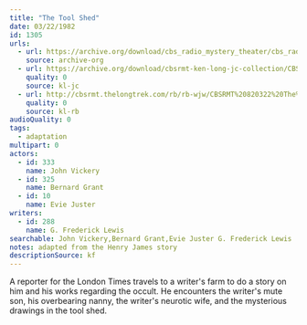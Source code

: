 ```yaml
---
title: "The Tool Shed"
date: 03/22/1982
id: 1305
urls: 
  - url: https://archive.org/download/cbs_radio_mystery_theater/cbs_radio_mystery_theater-1301-1350.zip/cbs_radio_mystery_theater-1301-1350%2Fcbsrmt_1305_tool_shed.mp3
    source: archive-org
  - url: https://archive.org/download/cbsrmt-ken-long-jc-collection/CBSRMT - 820322 1305 The Tool Shed-vbr wip_jc.mp3
    quality: 0
    source: kl-jc
  - url: http://cbsrmt.thelongtrek.com/rb/rb-wjw/CBSRMT%20820322%20The%20Tool%20Shed_wjw.mp3
    quality: 0
    source: kl-rb
audioQuality: 0
tags: 
  - adaptation
multipart: 0
actors:  
  - id: 333
    name: John Vickery  
  - id: 325
    name: Bernard Grant  
  - id: 10
    name: Evie Juster
writers:  
  - id: 288
    name: G. Frederick Lewis
searchable: John Vickery,Bernard Grant,Evie Juster G. Frederick Lewis
notes: adapted from the Henry James story
descriptionSource: kf
---
```

A reporter for the London Times travels to a writer's farm to do a story on him and his works regarding the occult. He encounters the writer's mute son, his overbearing nanny, the writer's neurotic wife, and the mysterious drawings in the tool shed.